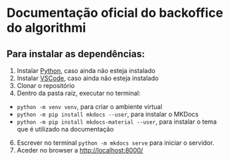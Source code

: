 # Documentação oficial do backoffice do algorithmi
## Para instalar as dependências:
1. Instalar [Python](https://www.python.org/downloads/), caso ainda não esteja instalado
2. Instalar [VSCode](https://code.visualstudio.com/download), caso ainda não esteja instalado
3. Clonar o repositório
4. Dentro da pasta raíz, executar no terminal:
- ```python -m venv venv```, para criar o ambiente virtual
- ```python -m pip install mkdocs --user```, para instalar o MKDocs
- ```python -m pip install mkdocs-material --user```, para instalar o tema que é utilizado na documentação
6. Escrever no terminal ```python -m mkdocs serve``` para iniciar o servidor.
7. Aceder no browser a <http://localhost:8000/>
